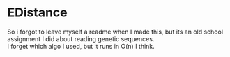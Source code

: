# EDistance
So i forgot to leave myself a readme when I made this, but its an old school assignment I did about reading genetic sequences.  
I forget which algo I used, but it runs in O(n) I think.  

